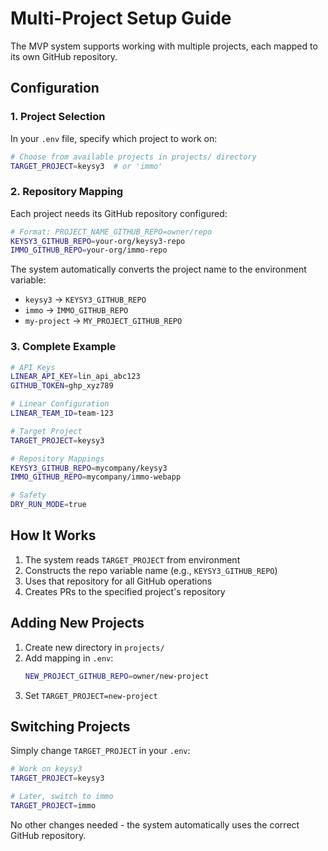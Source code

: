 # Multi-Project Setup Guide

The MVP system supports working with multiple projects, each mapped to its own GitHub repository.

## Configuration

### 1. Project Selection

In your `.env` file, specify which project to work on:

```bash
# Choose from available projects in projects/ directory
TARGET_PROJECT=keysy3  # or 'immo'
```

### 2. Repository Mapping

Each project needs its GitHub repository configured:

```bash
# Format: PROJECT_NAME_GITHUB_REPO=owner/repo
KEYSY3_GITHUB_REPO=your-org/keysy3-repo
IMMO_GITHUB_REPO=your-org/immo-repo
```

The system automatically converts the project name to the environment variable:
- `keysy3` → `KEYSY3_GITHUB_REPO`
- `immo` → `IMMO_GITHUB_REPO`  
- `my-project` → `MY_PROJECT_GITHUB_REPO`

### 3. Complete Example

```bash
# API Keys
LINEAR_API_KEY=lin_api_abc123
GITHUB_TOKEN=ghp_xyz789

# Linear Configuration
LINEAR_TEAM_ID=team-123

# Target Project
TARGET_PROJECT=keysy3

# Repository Mappings
KEYSY3_GITHUB_REPO=mycompany/keysy3
IMMO_GITHUB_REPO=mycompany/immo-webapp

# Safety
DRY_RUN_MODE=true
```

## How It Works

1. The system reads `TARGET_PROJECT` from environment
2. Constructs the repo variable name (e.g., `KEYSY3_GITHUB_REPO`)
3. Uses that repository for all GitHub operations
4. Creates PRs to the specified project's repository

## Adding New Projects

1. Create new directory in `projects/`
2. Add mapping in `.env`:
   ```bash
   NEW_PROJECT_GITHUB_REPO=owner/new-project
   ```
3. Set `TARGET_PROJECT=new-project`

## Switching Projects

Simply change `TARGET_PROJECT` in your `.env`:

```bash
# Work on keysy3
TARGET_PROJECT=keysy3

# Later, switch to immo
TARGET_PROJECT=immo
```

No other changes needed - the system automatically uses the correct GitHub repository. 